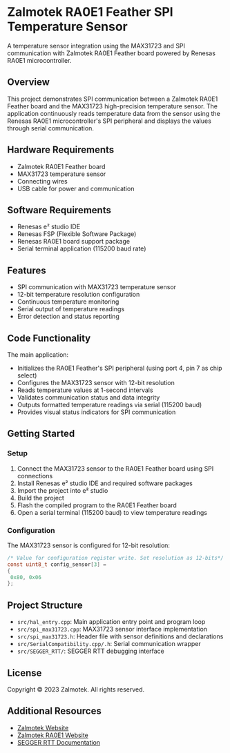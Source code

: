 # Zalmotek RA0E1 Feather SPI Temperature Sensor

A temperature sensor integration using the MAX31723 and SPI communication with Zalmotek RA0E1 Feather board powered by Renesas RA0E1 microcontroller.

## Overview

This project demonstrates SPI communication between a Zalmotek RA0E1 Feather board and the MAX31723 high-precision temperature sensor. The application continuously reads temperature data from the sensor using the Renesas RA0E1 microcontroller's SPI peripheral and displays the values through serial communication.

## Hardware Requirements

- Zalmotek RA0E1 Feather board
- MAX31723 temperature sensor
- Connecting wires
- USB cable for power and communication

## Software Requirements

- Renesas e² studio IDE
- Renesas FSP (Flexible Software Package)
- Renesas RA0E1 board support package
- Serial terminal application (115200 baud rate)

## Features

- SPI communication with MAX31723 temperature sensor
- 12-bit temperature resolution configuration
- Continuous temperature monitoring
- Serial output of temperature readings
- Error detection and status reporting

## Code Functionality

The main application:
- Initializes the RA0E1 Feather's SPI peripheral (using port 4, pin 7 as chip select)
- Configures the MAX31723 sensor with 12-bit resolution
- Reads temperature values at 1-second intervals
- Validates communication status and data integrity
- Outputs formatted temperature readings via serial (115200 baud)
- Provides visual status indicators for SPI communication

## Getting Started

### Setup

1. Connect the MAX31723 sensor to the RA0E1 Feather board using SPI connections
2. Install Renesas e² studio IDE and required software packages
3. Import the project into e² studio
4. Build the project
5. Flash the compiled program to the RA0E1 Feather board
6. Open a serial terminal (115200 baud) to view temperature readings

### Configuration

The MAX31723 sensor is configured for 12-bit resolution:

```c
/* Value for configuration register write. Set resolution as 12-bits*/
const uint8_t config_sensor[3] =
{
 0x80, 0x06
};
```

## Project Structure

- `src/hal_entry.cpp`: Main application entry point and program loop
- `src/spi_max31723.cpp`: MAX31723 sensor interface implementation
- `src/spi_max31723.h`: Header file with sensor definitions and declarations
- `src/SerialCompatibility.cpp/.h`: Serial communication wrapper
- `src/SEGGER_RTT/`: SEGGER RTT debugging interface

## License

Copyright © 2023 Zalmotek. All rights reserved.

## Additional Resources

- [Zalmotek Website](https://zalmotek.com)
- [Zalmotek RA0E1 Website](https://zalmotek.com/products/RA0E1-Feather-SoM/)
- [SEGGER RTT Documentation](https://www.segger.com/products/debug-probes/j-link/technology/about-real-time-transfer/) 

